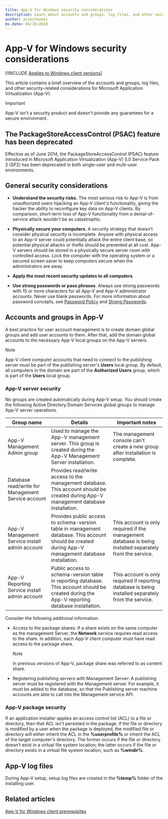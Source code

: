 ```yaml
---
title: App-V for Windows security considerations
description: Learn about accounts and groups, log files, and other security-related considerations for Microsoft Application Virtualization (App-V) for Windows.
author: aczechowski
ms.date: 04/16/2018
---
```


# App-V for Windows security considerations

[!INCLUDE [Applies to Windows client versions](../includes/applies-to-windows-client-versions.md)]

This article contains a brief overview of the accounts and groups, log files, and other security-related considerations for Microsoft Application Virtualization (App-V).

> [!IMPORTANT]
> App-V isn't a security product and doesn't provide any guarantees for a secure environment.

## The PackageStoreAccessControl (PSAC) feature has been deprecated

Effective as of June 2014, the PackageStoreAccessControl (PSAC) feature introduced in Microsoft Application Virtualization (App-V) 5.0 Service Pack 2 (SP2) has been deprecated in both single-user and multi-user environments.

## General security considerations

- **Understand the security risks.** The most serious risk to App-V is from unauthorized users hijacking an App-V client's functionality, giving the hacker the ability to reconfigure key data on App-V clients. By comparison, short-term loss of App-V functionality from a denial-of-service attack wouldn't be as catastrophic.

- **Physically secure your computers**. A security strategy that doesn't consider physical security is incomplete. Anyone with physical access to an App-V server could potentially attack the entire client base, so potential physical attacks or thefts should be prevented at all cost. App-V servers should be stored in a physically secure server room with controlled access. Lock the computer with the operating system or a secured screen saver to keep computers secure when the administrators are away.

- **Apply the most recent security updates to all computers**.

- **Use strong passwords or pass phrases**. Always use strong passwords with 15 or more characters for all App-V and App-V administrator accounts. Never use blank passwords. For more information about password concepts, see [Password Policy](/sql/relational-databases/security/password-policy) and [Strong Passwords](/sql/relational-databases/security/strong-passwords).

## Accounts and groups in App-V

A best practice for user account management is to create domain global groups and add user accounts to them. After that, add the domain global accounts to the necessary App-V local groups on the App-V servers.

>[!NOTE]
>App-V client computer accounts that need to connect to the publishing server must be part of the publishing server's **Users** local group. By default, all computers in the domain are part of the **Authorized Users** group, which is part of the **Users** local group.

### App-V server security

No groups are created automatically during App-V setup. You should create the following Active Directory Domain Services global groups to manage App-V server operations.

|Group name|Details|Important notes|
|---|---|---|
|App-V Management Admin group|Used to manage the App-V management server. This group is created during the App-V Management Server installation.|The management console can't create a new group after installation is complete.|
|Database read/write for Management Service account|Provides read/write access to the management database. This account should be created during App-V management database installation.||
|App-V Management Service install admin account|Provides public access to schema-version table in management database. This account should be created during App-V management database installation.|This account is only required if the management database is being installed separately from the service.|
|App-V Reporting Service install admin account|Public access to schema-version table in reporting database. This account should be created during the App-V reporting database installation.|This account is only required if reporting database is being installed separately from the service.|

Consider the following additional information:

- Access to the package shares: If a share exists on the same computer as the management Server, the **Network** service requires read access to the share. In addition, each App-V client computer must have read access to the package share.

  > [!NOTE]
  > In previous versions of App-V, package share was referred to as content share.

- Registering publishing servers with Management Server: A publishing server must be registered with the Management server. For example, it must be added to the database, so that the Publishing server machine accounts are able to call into the Management service API.

### App-V package security

If an application installer applies an access control list (ACL) to a file or directory, then that ACL isn't persisted in the package. If the file or directory is modified by a user when the package is deployed, the modified file or directory will either inherit the ACL in the **%userprofile%** or inherit the ACL of the target computer's directory. The former occurs if the file or directory doesn't exist in a virtual file system location; the latter occurs if the file or directory exists in a virtual file system location, such as **%windir%**.

## App-V log files

During App-V setup, setup log files are created in the **%temp%** folder of the installing user.

## Related articles

[App-V for Windows client prerequisites](appv-prerequisites.md)